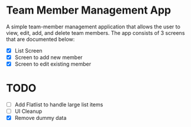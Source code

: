 # Team Member Management App

A simple team-member management application that allows the user to view, edit, add, and delete team members. The app consists of 3 screens that are documented below:

  - [x] List Screen
  - [x] Screen to add new member
  - [x] Screen to edit existing member

# TODO
  - [ ] Add Flatlist to handle large list items
  - [ ] UI Cleanup
  - [x] Remove dummy data
